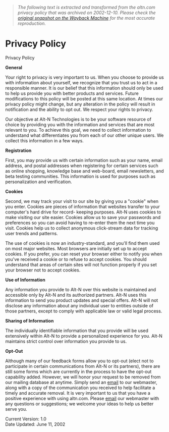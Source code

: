 > *The following text is extracted and transformed from the altn.com privacy policy that was archived on 2002-12-10. Please check the [original snapshot on the Wayback Machine](https://web.archive.org/web/20021210022403id_/http%3A//www.altn.com/company/privacy_policy.asp) for the most accurate reproduction.*

# Privacy Policy

Privacy Policy

**General**

Your right to privacy is very important to us. When you choose to provide us with information about yourself, we recognize that you trust us to act in a responsible manner. It is our belief that this information should only be used to help us provide you with better products and services. Future modifications to this policy will be posted at this same location. At times our privacy policy might change, but any alteration in the policy will result in notification and the ability to opt out. We respect your rights to privacy. 

Our objective at Alt-N Technologies is to be your software resource of choice by providing you with the information and services that are most relevant to you. To achieve this goal, we need to collect information to understand what differentiates you from each of our other unique users. We collect this information in a few ways. 

**Registration**

First, you may provide us with certain information such as your name, email address, and postal addresses when registering for certain services such as online shopping, knowledge base and web-board, email newsletters, and beta testing communities. This information is used for purposes such as personalization and verification. 

**Cookies**

Second, we may track your visit to our site by giving you a "cookie" when you enter. Cookies are pieces of information that websites transfer to your computer's hard drive for record- keeping purposes. Alt-N uses cookies to make visiting our site easier. Cookies allow us to save your passwords and preferences so you can avoid having to re-enter them the next time you visit. Cookies help us to collect anonymous click-stream data for tracking user trends and patterns. 

The use of cookies is now an industry-standard, and you'll find them used on most major websites. Most browsers are initially set up to accept cookies. If you prefer, you can reset your browser either to notify you when you've received a cookie or to refuse to accept cookies. You should understand that areas of certain sites will not function properly if you set your browser not to accept cookies. 

**Use of Information**

Any information you provide to Alt-N over this website is maintained and accessible only by Alt-N and its authorized partners. Alt-N uses this information to send you product updates and special offers. Alt-N will not disclose any information about any individual user to entities outside of those partners, except to comply with applicable law or valid legal process. 

**Sharing of Information**

The individually identifiable information that you provide will be used extensively within Alt-N to provide a personalized experience for you. Alt-N maintains strict control over information you provide to us. 

**Opt-Out**

Although many of our feedback forms allow you to opt-out (elect not to participate in certain communications from Alt-N or its partners), there are still some forms which are currently in the process to have the opt-out capability added. However, we will honor your request to be removed from our mailing database at anytime. Simply send an [ email](mailto:webmaster@altn.com) to our webmaster, along with a copy of the communication you received to help facilitate a timely and accurate removal. It is very important to us that you have a positive experience with using altn.com. Please [email](mailto:webmaster@altn.com) our webmaster with any questions or suggestions; we welcome your ideas to help us better serve you. 

  
Current Version: 1.0   
Date Updated: June 11, 2002 
